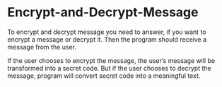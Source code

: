 # Encrypt-and-Decrypt-Message
To encrypt and decrypt message you need to answer, if you want to encrypt a message or decrypt it. Then the program should receive a message from the user.

If the user chooses to encrypt the message, the user’s message will be transformed into a secret code. 
But if the user chooses to decrypt the message, program will convert secret code into a meaningful text.
